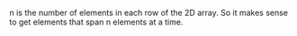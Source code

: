n is the number of elements in each row of the 2D array.
So it makes sense to get elements that span n elements at a time.
